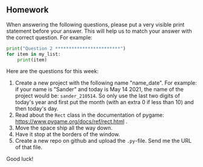 Homework
-

When answering the following questions, please put a very visible print statement before your answer. This will help us to match your answer with the correct question. For example:

```Python
print("Question 2 ************************")
for item in my_list:
    print(item)
```

Here are the questions for this week:

1. Create a new project with the following name "name_date". For example: if your name is "Sander" and today is May 14 2021, the name of the project would be: `sander_210514`. So only use the last two digits of today's year and first put the month (with an extra 0 if less than 10) and then today's day.
1. Read about the `Rect` class in the documentation of pygame: https://www.pygame.org/docs/ref/rect.html .
1. Move the space ship all the way down.
1. Have it stop at the borders of the window.
1. Create a new repo on github and upload the `.py`-file. Send me the URL of that file.

Good luck!
